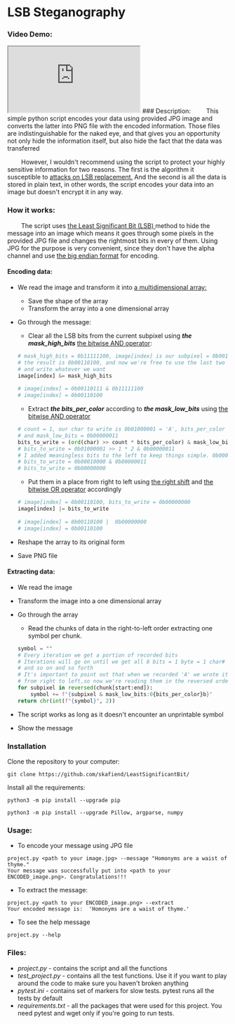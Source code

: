 # LSB Steganography
### Video Demo:
<iframe src="https://www.youtube.com/embed/-JhfGisKw70"></iframe>
### Description:
&nbsp; &nbsp; &nbsp; &nbsp;  This simple python script encodes your data using provided JPG image and converts the latter into PNG file with the encoded information. Those files are indistinguishable for the naked eye, and that gives you an opportunity not only hide the information itself, but also hide the fact that the data was transferred

&nbsp; &nbsp; &nbsp; &nbsp;  However, I wouldn't recommend using the script to protect your highly sensitive information for two reasons. The first is the algorithm it susceptible to <a href="https://daniellerch.me/stego/aletheia/lsbr-attack-en/">attacks on LSB replacement.</a> And the second is all the data is stored in plain text, in other words, the script encodes your data into an image but doesn't encrypt it in any way.

### How it works:
&nbsp; &nbsp; &nbsp; &nbsp;  The script uses <a href="https://en.wikipedia.org/wiki/Bit_numbering#:~:text=In%20computing%2C%20the%20least%20significant,place%20of%20the%20binary%20integer.">the Least Significant Bit (LSB) </a> method to hide the message into an image which means it goes through some pixels in the provided JPG file and changes the rightmost bits in every of them. Using JPG for the purpose is very convenient, since they don't have the alpha channel and use <a href="https://en.wikipedia.org/wiki/Endianness#:~:text=A%20big%2Dendian%20system%20stores,byte%20at%20the%20smallest%20address.">the big endian format</a> for encoding. 
 
#### Encoding data:
- We read the image  and transform it into <a href="https://www.mathworks.com/help/matlab/math/multidimensional-arrays.html">a multidimensional array:</a> 
	- Save the shape of the array
	- Transform the array into a one dimensional array
- Go through the message:
	- Clear all the LSB bits from the current subpixel using ***the mask_high_bits***  <a href="https://realpython.com/python-bitwise-operators/#bitwise-and">the bitwise AND operator</a>:
	```python
	# mask_high_bits = 0b11111100, image[index] is our subpixel = 0b00110111
	# the result is 0b00110100, and now we're free to use the last two bits
	# and write whatever we want
	image[index] &= mask_high_bits
	  
	# image[index] = 0b00110111 & 0b11111100
	# image[index] = 0b00110100
	````
	-  Extract ***the bits_per_color*** according to  ***the mask_low_bits*** using <a href="https://realpython.com/python-bitwise-operators/#bitwise-and">the bitwise AND operator</a>
	```python
	# count = 1, our char to write is 0b01000001 = 'A', bits_per_color = 2 
	# and mask_low_bits = 0b00000011
	bits_to_write = (ord(char) >> count * bits_per_color) & mask_low_bits  
	# bits_to_write = 0b01000001 >> 1 * 2 & 0b00000011
	# I added meaningless bits to the left to keep things simple. 0b00010000 == 0b010000
	# bits_to_write = 0b00010000 & 0b00000011
	# bits_to_write = 0b00000000
	```
	 
	- Put them in a place from right to left using <a href="https://realpython.com/python-bitwise-operators/#right-shift">the right shift</a> and <a href="https://realpython.com/python-bitwise-operators/#bitwise-or">the bitwise OR operator</a> accordingly
	```python
	# image[index] = 0b00110100, bits_to_write = 0b00000000
	image[index] |= bits_to_write
	  
	# image[index] = 0b00110100 |  0b00000000
	# image[index] = 0b00110100
	```
- Reshape the array to its original form
- Save PNG file

#### Extracting data:
- We read the image  
- Transform the image into a one dimensional array
- Go through the array
	- Read the chunks of data in the right-to-left order extracting one symbol per chunk.

	```python
	symbol = ""
	# Every iteration we get a portion of recorded bits
	# Iterations will go on until we get all 8 bits = 1 byte = 1 char# Our encoded character is 'A' => the first iteration yields 10 => the next 00 
	# and so on and so forth
	# It's important to point out that when we recorded 'A' we wrote its bits 
	# from right to left,so now we're reading them in the reversed order
	for subpixel in reversed(chunk[start:end]):
		symbol += f"{subpixel & mask_low_bits:0{bits_per_color}b}"
	return chr(int(f"{symbol}", 2))
	```
- The script works as long as it doesn't encounter an unprintable symbol
- Show the message

### Installation
Clone the repository to your computer:
```commandline
git clone https://github.com/skafiend/LeastSignificantBit/
```
Install all the requirements:
```commandline
python3 -m pip install --upgrade pip
```

````commandline
python3 -m pip install --upgrade Pillow, argparse, numpy
````
### Usage:
- To encode your message using JPG file
````commandline
project.py <path to your image.jpg> --message "Homonyms are a waist of thyme."
Your message was successfully put into <path to your ENCODED_image.png>. Congratulations!!!
````
- To extract the message:
````commandline
project.py <path to your ENCODED_image.png> --extract
Your encoded message is:  'Homonyms are a waist of thyme.'
````
- To see the help message
````commandline
project.py --help
````
### Files:
 - *project.py* - contains the script and all the functions
 - *test_project.py* - contains all the test functions. Use it if you want to play around the code to make sure you haven't broken anything
 - *pytest.ini* - contains set of markers for slow tests. pytest runs all the tests by default
 - *requirements.txt* - all the packages that were used for this project. You need pytest and wget only if you're going to run tests.
